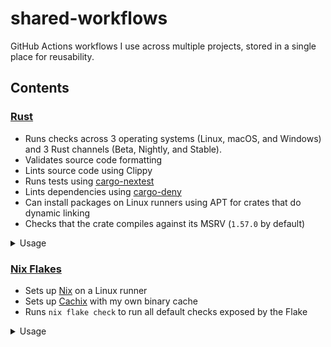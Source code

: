 # shared-workflows

GitHub Actions workflows I use across multiple projects, stored in a single place for reusability.

## Contents

### [Rust](.github/workflows/test-rust-project.yml)

- Runs checks across 3 operating systems (Linux, macOS, and Windows) and 3 Rust channels (Beta, Nightly, and Stable).
- Validates source code formatting
- Lints source code using Clippy
- Runs tests using [cargo-nextest](https://nexte.st/)
- Lints dependencies using [cargo-deny](https://github.com/EmbarkStudios/cargo-deny)
- Can install packages on Linux runners using APT for crates that do dynamic linking
- Checks that the crate compiles against its MSRV (`1.57.0` by default)

<details>
<summary>Usage</summary>

```yaml
on:
  push:
    branches:
      - main
      - renovate/**
  pull_request:
    branches:
      - main

name: Check Rust code
jobs:
  check:
    uses: msfjarvis/shared-workflows/.github/workflows/test-rust-project.yml@main
```

</details>

### [Nix Flakes](.github/workflows/test-flakes-project.yml)

- Sets up [Nix](https://nixos.org) on a Linux runner
- Sets up [Cachix](https://cachix.org/) with my own binary cache
- Runs `nix flake check` to run all default checks exposed by the Flake

<details>
<summary>Usage</summary>

```yaml
on:
  push:
    branches:
      - main
      - renovate/**
  pull_request:
    branches:
      - main

name: Check Rust code
jobs:
  check:
    uses: msfjarvis/shared-workflows/.github/workflows/test-flakes-project.yml@main
    secrets:
      github-token: ${{ secrets.GITHUB_TOKEN }}
      cachix-token: ${{ secrets.CACHIX_AUTH_TOKEN }}
```

</details>
